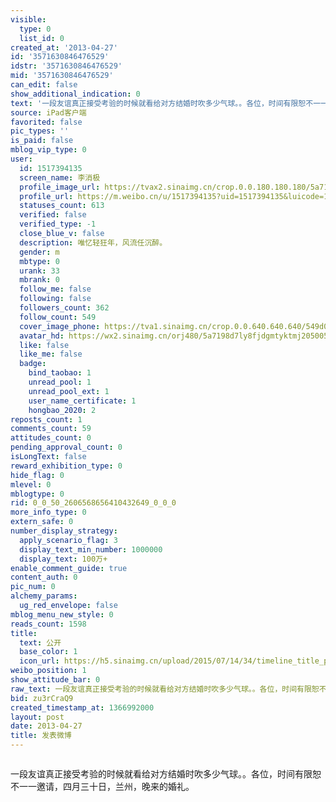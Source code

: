 ```yaml
---
visible:
  type: 0
  list_id: 0
created_at: '2013-04-27'
id: '3571630846476529'
idstr: '3571630846476529'
mid: '3571630846476529'
can_edit: false
show_additional_indication: 0
text: '一段友谊真正接受考验的时候就看给对方结婚时吹多少气球。。各位，时间有限恕不一一邀请，四月三十日，兰州，晚来的婚礼。    '
source: iPad客户端
favorited: false
pic_types: ''
is_paid: false
mblog_vip_type: 0
user:
  id: 1517394135
  screen_name: 李消极
  profile_image_url: https://tvax2.sinaimg.cn/crop.0.0.180.180.180/5a7198d7ly8fjdgmtyktmj20500500so.jpg?KID=imgbed,tva&Expires=1606399707&ssig=AzfwfV7nVT
  profile_url: https://m.weibo.cn/u/1517394135?uid=1517394135&luicode=10000011&lfid=2304131517394135_-_WEIBO_SECOND_PROFILE_WEIBO
  statuses_count: 613
  verified: false
  verified_type: -1
  close_blue_v: false
  description: 唯忆轻狂年，风流任沉醉。
  gender: m
  mbtype: 0
  urank: 33
  mbrank: 0
  follow_me: false
  following: false
  followers_count: 362
  follow_count: 549
  cover_image_phone: https://tva1.sinaimg.cn/crop.0.0.640.640.640/549d0121tw1egm1kjly3jj20hs0hsq4f.jpg
  avatar_hd: https://wx2.sinaimg.cn/orj480/5a7198d7ly8fjdgmtyktmj20500500so.jpg
  like: false
  like_me: false
  badge:
    bind_taobao: 1
    unread_pool: 1
    unread_pool_ext: 1
    user_name_certificate: 1
    hongbao_2020: 2
reposts_count: 1
comments_count: 59
attitudes_count: 0
pending_approval_count: 0
isLongText: false
reward_exhibition_type: 0
hide_flag: 0
mlevel: 0
mblogtype: 0
rid: 0_0_50_2606568656410432649_0_0_0
more_info_type: 0
extern_safe: 0
number_display_strategy:
  apply_scenario_flag: 3
  display_text_min_number: 1000000
  display_text: 100万+
enable_comment_guide: true
content_auth: 0
pic_num: 0
alchemy_params:
  ug_red_envelope: false
mblog_menu_new_style: 0
reads_count: 1598
title:
  text: 公开
  base_color: 1
  icon_url: https://h5.sinaimg.cn/upload/2015/07/14/34/timeline_title_public_default.png
weibo_position: 1
show_attitude_bar: 0
raw_text: 一段友谊真正接受考验的时候就看给对方结婚时吹多少气球。。各位，时间有限恕不一一邀请，四月三十日，兰州，晚来的婚礼。    ​​​
bid: zu3rCraQ9
created_timestamp_at: 1366992000
layout: post
date: 2013-04-27
title: 发表微博
---
```


![]()

一段友谊真正接受考验的时候就看给对方结婚时吹多少气球。。各位，时间有限恕不一一邀请，四月三十日，兰州，晚来的婚礼。    

